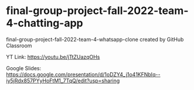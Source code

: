 # final-group-project-fall-2022-team-4-chatting-app
final-group-project-fall-2022-team-4-whatsapp-clone created by GitHub Classroom


YT Link: https://youtu.be/jTtZUazqOHs

Google Slides: https://docs.google.com/presentation/d/1oDZY4_j1o41KFNbIq--iy5jRdx857PYyHoFtM1_7TqQ/edit?usp=sharing
